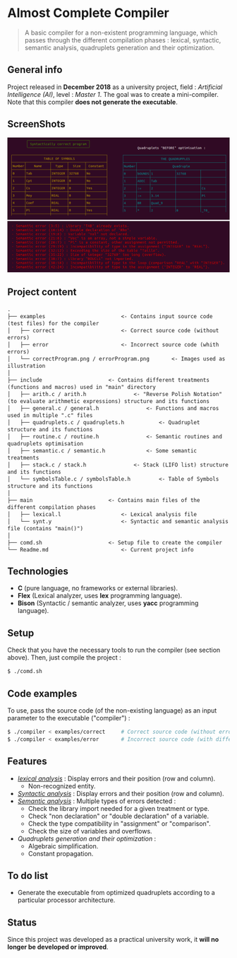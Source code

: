 ﻿# Almost Complete Compiler
> A basic compiler for a non-existent programming language, which passes through the different compilation phases : lexical, syntactic, semantic analysis, quadruplets generation and their optimization.

## General info
Project released in **December 2018** as a university project, field : *Artificial Intelligence (AI)*, level : *Master 1*. The goal was to create a mini-compiler. Note that this compiler **does not generate the executable**.

## ScreenShots
<p align="center">
	<img src="examples/correctProgram.png" alt="Correct program (without errors)">
	<img src="examples/errorProgram.png" alt="Incorrect program (with errors)">
</p>

## Project content
```text
.
├── examples						<- Contains input source code (test files) for the compiler
│   ├── correct						<- Correct source code (without errors)
│   ├── error						<- Incorrect source code (whith errors)
│   └── correctProgram.png / errorProgram.png		<- Images used as illustration
│
├── include						<- Contains different treatments (functions and macros) used in "main" directory
│   ├── arith.c / arith.h				<- "Reverse Polish Notation" (to evaluate arithmetic expressions) structure and its functions
│   ├── general.c / general.h				<- Functions and macros used in multiple ".c" files
│   ├── quadruplets.c / quadruplets.h			<- Quadruplet structure and its functions
│   ├── routine.c / routine.h				<- Semantic routines and quadruplets optimisation
│   ├── semantic.c / semantic.h				<- Some semantic treatments
│   ├── stack.c / stack.h				<- Stack (LIFO list) structure and its functions
│   └── symbolsTable.c / symbolsTable.h			<- Table of Symbols structure and its functions
│
├── main						<- Contains main files of the different compilation phases
│   ├── lexical.l					<- Lexical analysis file
│   └── synt.y						<- Syntactic and semantic analysis file (contains "main()")
│
├── comd.sh						<- Setup file to create the compiler
└── Readme.md						<- Current project info
```

## Technologies
- **C** (pure language, no frameworks or external libraries).
- **Flex** (Lexical analyzer, uses **lex** programming language).
- **Bison** (Syntactic / semantic analyzer, uses **yacc** programming language).

## Setup
Check that you have the necessary tools to run the compiler (see section above). Then, just compile the project :
```bash
$ ./comd.sh
```

## Code examples
To use, pass the source code (of the non-existing language) as an input parameter to the executable ("compiler") :
```bash
$ ./compiler < examples/correct		# Correct source code (without errors)
$ ./compiler < examples/error		# Incorrect source code (with different errors)
```

## Features
* [*lexical analysis*](https://en.wikipedia.org/wiki/Lexical_analysis) : Display errors and their position (row and column).
	* Non-recognized entity.
* [*Syntactic analysis*](https://en.wikipedia.org/wiki/Parsing) : Display errors and their position (row and column).
* [*Semantic analysis*](https://en.wikipedia.org/wiki/Semantic_analysis_(compilers)) : Multiple types of errors detected :
	*  Check the library import needed for a given treatment or type.
	* Check "non declaration" or "double declaration" of a variable.
	* Check the type compatibility in "assignment" or "comparison".
	* Check the size of variables and overflows.
* *Quadruplets generation and their optimization* :
	* Algebraic simplification.
	* Constant propagation.

## To do list
* Generate the executable from optimized quadruplets according to a particular processor architecture.

## Status
Since this project was developed as a practical university work, it **will no longer be developed or improved**.
